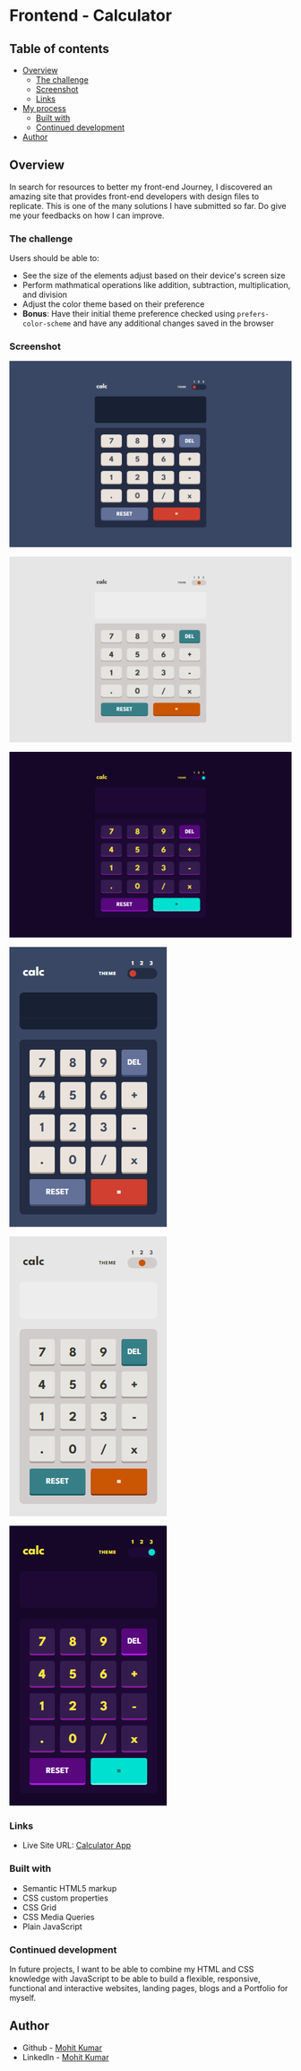 # Frontend - Calculator

## Table of contents

- [Overview](#overview)
  - [The challenge](#the-challenge)
  - [Screenshot](#screenshot)
  - [Links](#links)
- [My process](#my-process)
  - [Built with](#built-with)
  - [Continued development](#continued-development)
- [Author](#author)


## Overview
In search for resources to better my front-end Journey, I discovered an amazing site that provides front-end developers with design files to replicate. This is one of the many solutions I have submitted so far. Do give me your feedbacks on how I can improve.

### The challenge

Users should be able to:

- See the size of the elements adjust based on their device's screen size
- Perform mathmatical operations like addition, subtraction, multiplication, and division
- Adjust the color theme based on their preference
- **Bonus**: Have their initial theme preference checked using `prefers-color-scheme` and have any additional changes saved in the browser

### Screenshot

![](./screenshots/screencapture-Desktop-Theme-1.png)

![](./screenshots/screencapture-Desktop-Theme-2.png)

![](./screenshots/screencapture-Desktop-Theme-3.png)

![](./screenshots/screencapture-Mobile-Theme-1.png)

![](./screenshots/screencapture-Mobile-Theme-2.png)

![](./screenshots/screencapture-Mobile-Theme-3.png)


### Links
- Live Site URL: [Calculator App](https://calculator-six-gamma-44.vercel.app/)

### Built with

- Semantic HTML5 markup
- CSS custom properties
- CSS Grid
- CSS Media Queries
- Plain JavaScript

### Continued development

In future projects, I want to be able to combine my HTML and CSS knowledge with JavaScript to be able to build a flexible, responsive, functional and interactive websites, landing pages, blogs and a Portfolio for myself.

## Author

- Github - [Mohit Kumar](https://github.com/Relax-29)
- LinkedIn - [Mohit Kumar](https://www.linkedin.com/in/rerelax/)

